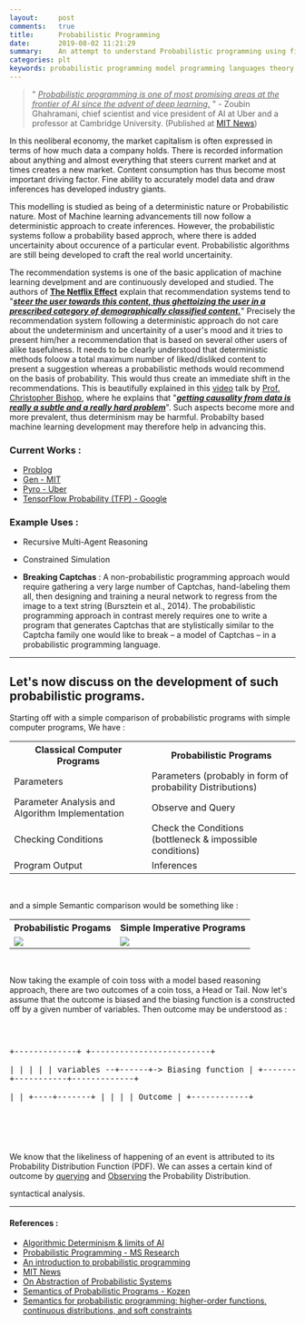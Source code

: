 ```yaml
---
layout:     post
comments:   true
title:      Probabilistic Programming
date:       2019-08-02 11:21:29
summary:    An attempt to understand Probabilistic programming using first principles of Programming Language theory.
categories: plt
keywords: probabilistic programming model programming languages theory
---
```

> " <u><i> Probabilistic programming is one of most promising areas at the frontier of AI since the advent of deep learning.</i></u> " - Zoubin Ghahramani, chief scientist and vice president of AI at Uber and a professor at Cambridge University. (Published at [MIT News](http://news.mit.edu/2019/ai-programming-gen-0626))

In this neoliberal economy, the market capitalism is often expressed in terms of how much data a company holds. There is recorded information about anything and almost everything that steers current market and at times creates a new market. Content consumption has thus become most important driving factor. Fine ability to accurately model data and draw inferences has developed industry giants. 

This modelling is studied as being of a deterministic nature or Probabilistic nature. Most of Machine learning advancements till now follow a deterministic approach to create inferences. However, the probabilistic systems follow a probability based approch, where there is added uncertainity about occurence of a particular event. Probabilistic algorithms are still being developed to craft the real world uncertainity. 

The recommendation systems is one of the basic application of machine learning develpment and are continuously developed and studied. The authors of **[The Netflix Effect](https://books.google.de/books?id=MhBNDAAAQBAJ&printsec=frontcover#v=onepage&q&f=false)** explain that recommendation systems tend to "<u><i><b>steer the user towards this content, thus ghettoizing the user in a prescribed category of demographically classified content.</b></i></u>" Precisely the recommendation system following a deterministic approach do not care about the undeterminism and uncertainity of a user's mood and it tries to present him/her a recommendation that is based on several other users of alike tasefulness. It needs to be clearly understood that deterministic methods foloow a total maximum number of liked/disliked content to present a suggestion whereas a probabilistic methods would recommend on the basis of probability. This would thus create an immediate shift in the recommendations. This is beautifully explained in this [video](https://youtu.be/6ZJMtgQOgEY) talk by [Prof. Christopher Bishop](https://www.microsoft.com/en-us/research/people/cmbishop/), where he explains that "<u><i><b>getting causality from data is really a subtle and a really hard problem</b></i></u>". Such aspects become more and more prevalent, thus determinism may be harmful. Probabilty based machine learning development may therefore help in advancing this.

### Current Works :

- [Problog](https://dtai.cs.kuleuven.be/problog/index.html)
- [Gen - MIT](http://probcomp.csail.mit.edu/software/gen/)
- [Pyro - Uber](https://pyro.ai/)
- [TensorFlow Probability (TFP) - Google](https://www.tensorflow.org/probability/overview)

### Example Uses :

- Recursive Multi-Agent Reasoning

- Constrained Simulation

- **Breaking Captchas** : A non-probabilistic programming approach would require gathering a very large number of Captchas, hand-labeling them all, then designing and training a neural network to regress from the image to a text string (Bursztein et al., 2014). The probabilistic programming approach in contrast merely requires one to write a program that generates Captchas that are stylistically similar to the Captcha family one would like to break – a model of Captchas – in a probabilistic programming language.


<hr>

## Let's now discuss on the development of such probabilistic programs.

Starting off with a simple comparison of probabilistic programs with simple computer programs, We have :

<table class="tg">
  <tr>
    <th class="tg-c3ow"><b>Classical Computer Programs</b></th>
    <th class="tg-c3ow"><b>Probabilistic Programs</b></th>
  </tr>
  <tr>
    <td class="tg-c3ow">Parameters</td>
    <td class="tg-c3ow">Parameters  (probably in form of  probability Distributions)</td>
  </tr>
  <tr>
    <td class="tg-c3ow">Parameter Analysis and Algorithm Implementation</td>
    <td class="tg-c3ow">Observe and Query</td>
  </tr>
  <tr>
    <td class="tg-c3ow">Checking Conditions</td>
    <td class="tg-c3ow">Check the Conditions (bottleneck &amp;  impossible conditions)<br></td>
  </tr>
  <tr>
    <td class="tg-baqh">Program Output</td>
    <td class="tg-baqh">Inferences</td>
  </tr>
</table>

<br>

and a simple Semantic comparison would be something like :

<table class="tg">
	<tr >
		<th class="tg-c3ow">Probabilistic Progams</th>
		<th class="tg-c3ow" >Simple Imperative Programs</th>
	</tr>
	<tr> 
		<td class="tg-c3ow"><img src="{{ site.baseurl }}/images/prob.png"></td>
		<td class="tg-c3ow"><img src="{{ site.baseurl }}/images/imperative.jpg"></td>
	</tr>
</table>

<br>

Now taking the example of coin toss with a model based reasoning approach, there are two outcomes of a coin toss, a Head or Tail. Now let's assume that the outcome is biased and the biasing function is a constructed off by a given number of variables. Then outcome may be understood as :

<div class="shaky-container" style="overflow-x: scroll;" ><pre class="shaky" >

+-------------+      +-------------------------+  
|             |      |                         | 
| variables --+------+-&gt; Biasing function      |
+-------------+      +-----------+-------------+   
                                 |
                                 |
                            +----+-------+
                            |    |       |
                            | Outcome    |
                            +------------+     
</pre></div>

<br>

We know that the likeliness of happening of an event is attributed to its Probability Distribution Function (PDF). We can asses a certain kind of outcome by <u>querying</u> and <u>Observing</u> the Probability Distribution.





syntactical analysis.

<hr>

#### References :

- [Algorithmic Determinism & limits of AI](https://medium.com/@drpolonski/algorithmic-determinism-and-the-limits-of-artificial-intelligence-d32397b8f618)
- [Probabilistic Programming - MS Research](http://delivery.acm.org/10.1145/2600000/2593900/p167-gordon.pdf?ip=103.37.200.227&id=2593900&acc=ACTIVE%20SERVICE&key=045416EF4DDA69D9%2EFF729110AC6131B9%2E4D4702B0C3E38B35%2E4D4702B0C3E38B35&__acm__=1565167106_0d17d94e423b06a716de3857520bb149)
- [An introduction to probabilistic programming](https://arxiv.org/pdf/1809.10756.pdf)
- [MIT News](http://news.mit.edu/2019/ai-programming-gen-0626)
- [On Abstraction of Probabilistic Systems](https://link.springer.com/chapter/10.1007/978-3-662-45489-3_4)
- [Semantics of Probabilistic Programs - Kozen](https://www.sciencedirect.com/science/article/pii/0022000081900362)
- [Semantics for probabilistic programming: higher-order functions, continuous distributions, and soft constraints](https://arxiv.org/pdf/1601.04943.pdf)